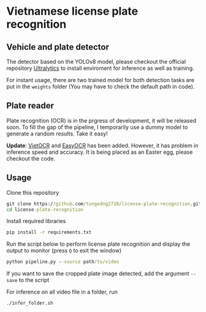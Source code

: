 # Vietnamese license plate recognition
## Vehicle and plate detector
The detector based on the YOLOv8 model, please checkout the official repository [Ultralytics](https://github.com/ultralytics/ultralytics) to install enviroment for inference as well as training.

For instant usage, there are two trained model for both detection tasks are put in the ```weights``` folder (You may have to check the default path in code).

## Plate reader
Plate recognition (OCR) is in the prgress of development, it will be released soon. To fill the gap of the pipeline, I temporarily use a dummy model to generate a random results. Take it easy!

**Update**: [VietOCR](https://github.com/pbcquoc/vietocr) and [EasyOCR](https://github.com/JaidedAI/EasyOCR) has been added. However, it has problem in inference speed and accuracy. It is being placed as an Easter egg, please checkout the code.

## Usage
Clone this repository
```bat
git clone https://github.com/tungedng2710/license-plate-recognition.git
cd license-plate-recognition
```
Install required libraries
```bat
pip install -r requirements.txt
```
Run the script below to perform license plate recognition and display the output to monitor (press ```Q``` to exit the window)
```bat 
python pipeline.py --source path/to/video
```
If you want to save the cropped plate image detected, add the argument ```--save``` to the script

For inference on all video file in a folder, run 
```bat
./infer_folder.sh
```
